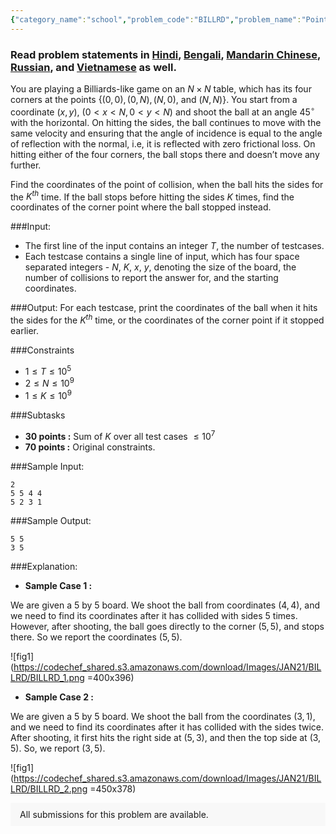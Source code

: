 ```yaml
---
{"category_name":"school","problem_code":"BILLRD","problem_name":"Point Of Impact","problemComponents":{"constraints":"","constraintsState":false,"subtasks":"","subtasksState":false,"inputFormat":"","inputFormatState":false,"outputFormat":"","outputFormatState":false,"sampleTestCases":{"0":{"id":1,"input":"2\r\n5 5 4 4\r\n5 2 3 1","output":"5 5\r\n3 5","explanation":"- **Sample Case $1$ :**     \r\n\r\nWe are given a $5$ by $5$ board. We shoot the ball from coordinates $(4,4)$, and we need to find its coordinates after it has collided with sides $5$ times. However, after shooting, the ball goes directly to the corner $(5,5)$, and stops there. So we report the coordinates $(5,5)$.\r\n\r\n![fig1](https://codechef_shared.s3.amazonaws.com/download/Images/JAN21/BILLRD/BILLRD_1.png =400x396)\r\n\r\n- **Sample Case $2$ :**    \r\n\r\nWe are given a $5$ by $5$ board. We shoot the ball from the coordinates $(3,1)$, and we need to find its coordinates after it has collided with the sides twice. After shooting, it first hits the right side at $(5,3)$, and then the top side at $(3,5)$. So, we report $(3,5)$.\r\n\r\n![fig1](https://codechef_shared.s3.amazonaws.com/download/Images/JAN21/BILLRD/BILLRD_2.png =450x378)","isDeleted":false}}},"video_editorial_url":"https://youtu.be/bUb3fItMfAg","languages_supported":{"0":"CPP14","1":"C","2":"JAVA","3":"PYTH 3.6","4":"CPP17","5":"PYTH","6":"PYP3","7":"CS2","8":"ADA","9":"PYPY","10":"TEXT","11":"PAS fpc","12":"NODEJS","13":"RUBY","14":"PHP","15":"GO","16":"HASK","17":"TCL","18":"PERL","19":"SCALA","20":"LUA","21":"kotlin","22":"BASH","23":"JS","24":"LISP sbcl","25":"rust","26":"PAS gpc","27":"BF","28":"CLOJ","29":"R","30":"D","31":"CAML","32":"FORT","33":"ASM","34":"swift","35":"FS","36":"WSPC","37":"LISP clisp","38":"SQL","39":"SCM guile","40":"PERL6","41":"ERL","42":"CLPS","43":"ICK","44":"NICE","45":"PRLG","46":"ICON","47":"COB","48":"SCM chicken","49":"PIKE","50":"SCM qobi","51":"ST","52":"SQLQ","53":"NEM"},"max_timelimit":0.5,"source_sizelimit":50000,"problem_author":"daanish_adm","problem_tester":"","date_added":"31-12-2020","tags":{"0":"ad","1":"daanish_adm","2":"jan21","3":"simple"},"problem_difficulty_level":"Simple","best_tag":"Ad Hoc","editorial_url":"https://discuss.codechef.com/problems/BILLRD","time":{"view_start_date":1104528600,"submit_start_date":1104528600,"visible_start_date":1104528600,"end_date":1735669800},"is_direct_submittable":false,"problemDiscussURL":"https://discuss.codechef.com/search?q=BILLRD","is_proctored":false,"visitedContests":{},"layout":"problem"}
---
```

### Read problem statements in [Hindi](https://www.codechef.com/download/translated/JAN21/hindi/BILLRD.pdf), [Bengali](https://www.codechef.com/download/translated/JAN21/bengali/BILLRD.pdf), [Mandarin Chinese](https://www.codechef.com/download/translated/JAN21/mandarin/BILLRD.pdf), [Russian](https://www.codechef.com/download/translated/JAN21/russian/BILLRD.pdf), and [Vietnamese](https://www.codechef.com/download/translated/JAN21/vietnamese/BILLRD.pdf) as well.

You are playing a Billiards-like game on an $N \times N$ table, which has its four corners at the points $\{(0, 0), (0, N), (N, 0),$ and $(N, N)\}$. You start from a coordinate $(x,y)$,  $(0 < x < N, 0 <  y < N)$ and shoot the ball at an angle $45^{\circ}$ with the horizontal. On hitting the sides, the ball continues to move with the same velocity and ensuring that the angle of incidence is equal to the angle of reflection with the normal, i.e, it is reflected with zero frictional loss. On hitting either of the four corners, the ball stops there and doesn’t move any further. 

Find the coordinates of the point of collision, when the ball hits the sides for the $K^{th}$ time. If the ball stops before hitting the sides $K$ times, find the coordinates of the corner point where the ball stopped instead.

###Input:

- The first line of the input contains an integer $T$, the number of testcases.
- Each testcase contains a single line of input, which has four space separated integers - $N$, $K$, $x$, $y$, denoting the size of the board, the number of collisions to report the answer for, and the starting coordinates.

###Output:
For each testcase, print the coordinates of the ball when it hits the sides for the $K^{th}$ time, or the coordinates of the corner point if it stopped earlier.

###Constraints 
- $1 \leq T \leq 10^5$
- $2 \leq N \leq 10^9$
- $1 \leq K \leq 10^9$

###Subtasks
- **$30$ points :**  Sum of $K$ over all test cases $\le 10^7$
- **$70$ points :** Original constraints.

###Sample Input:
```
2
5 5 4 4
5 2 3 1
```

###Sample Output:
```
5 5
3 5
```
	
###Explanation:
- **Sample Case $1$ :**     

We are given a $5$ by $5$ board. We shoot the ball from coordinates $(4,4)$, and we need to find its coordinates after it has collided with sides $5$ times. However, after shooting, the ball goes directly to the corner $(5,5)$, and stops there. So we report the coordinates $(5,5)$.

![fig1](https://codechef_shared.s3.amazonaws.com/download/Images/JAN21/BILLRD/BILLRD_1.png =400x396)

- **Sample Case $2$ :**    

We are given a $5$ by $5$ board. We shoot the ball from the coordinates $(3,1)$, and we need to find its coordinates after it has collided with the sides twice. After shooting, it first hits the right side at $(5,3)$, and then the top side at $(3,5)$. So, we report $(3,5)$.

![fig1](https://codechef_shared.s3.amazonaws.com/download/Images/JAN21/BILLRD/BILLRD_2.png =450x378)

<aside style='background: #f8f8f8;padding: 10px 15px;'><div>All submissions for this problem are available.</div></aside>